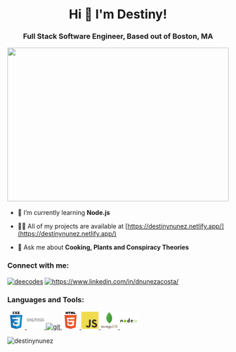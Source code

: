 <h1 align="center">Hi 👋  I'm Destiny!</h1>
<h3 align="center">Full Stack Software Engineer, Based out of Boston, MA</h3>

<p align="center" width="100%">
    <img height="350px" width="100%" src="https://user-images.githubusercontent.com/88361309/168207425-63e92f8b-2cda-4956-b10f-eead79bd4ae8.jpeg">
</p>

- 🌱 I’m currently learning **Node.js**

- 👨‍💻 All of my projects are available at [https://destinynunez.netlify.app/](https://destinynunez.netlify.app/)

- 💬 Ask me about **Cooking, Plants and Conspiracy Theories**

<h3 align="left">Connect with me:</h3>
<p align="left">
<a href="https://twitter.com/deecodes" target="blank"><img align="center" src="https://raw.githubusercontent.com/rahuldkjain/github-profile-readme-generator/master/src/images/icons/Social/twitter.svg" alt="deecodes" height="30" width="40" /></a>
<a href="https://linkedin.com/in/https://www.linkedin.com/in/dnunezacosta/" target="blank"><img align="center" src="https://raw.githubusercontent.com/rahuldkjain/github-profile-readme-generator/master/src/images/icons/Social/linked-in-alt.svg" alt="https://www.linkedin.com/in/dnunezacosta/" height="30" width="40" /></a>
</p>

<h3 align="left">Languages and Tools:</h3>
<p align="left"> <a href="https://www.w3schools.com/css/" target="_blank" rel="noreferrer"> <img src="https://raw.githubusercontent.com/devicons/devicon/master/icons/css3/css3-original-wordmark.svg" alt="css3" width="40" height="40"/> </a> <a href="https://expressjs.com" target="_blank" rel="noreferrer"> <img src="https://raw.githubusercontent.com/devicons/devicon/master/icons/express/express-original-wordmark.svg" alt="express" width="40" height="40"/> </a> <a href="https://git-scm.com/" target="_blank" rel="noreferrer"> <img src="https://www.vectorlogo.zone/logos/git-scm/git-scm-icon.svg" alt="git" width="40" height="40"/> </a> <a href="https://www.w3.org/html/" target="_blank" rel="noreferrer"> <img src="https://raw.githubusercontent.com/devicons/devicon/master/icons/html5/html5-original-wordmark.svg" alt="html5" width="40" height="40"/> </a> <a href="https://developer.mozilla.org/en-US/docs/Web/JavaScript" target="_blank" rel="noreferrer"> <img src="https://raw.githubusercontent.com/devicons/devicon/master/icons/javascript/javascript-original.svg" alt="javascript" width="40" height="40"/> </a> <a href="https://www.mongodb.com/" target="_blank" rel="noreferrer"> <img src="https://raw.githubusercontent.com/devicons/devicon/master/icons/mongodb/mongodb-original-wordmark.svg" alt="mongodb" width="40" height="40"/> </a> <a href="https://nodejs.org" target="_blank" rel="noreferrer"> <img src="https://raw.githubusercontent.com/devicons/devicon/master/icons/nodejs/nodejs-original-wordmark.svg" alt="nodejs" width="40" height="40"/> </a> </p>

<p><img align="center" src="https://github-readme-stats.vercel.app/api/top-langs?username=destinynunez&show_icons=true&locale=en&layout=compact" alt="destinynunez" /></p>
